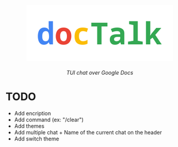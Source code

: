 <p align="center">
    <img src="images/logo.png">
</p>

<h6 align="center">
TUI chat over Google Docs
    </h6>

# TODO
- Add encription
- Add command (ex: "/clear")
- Add themes
- Add multiple chat + Name of the current chat on the header
- Add switch theme
